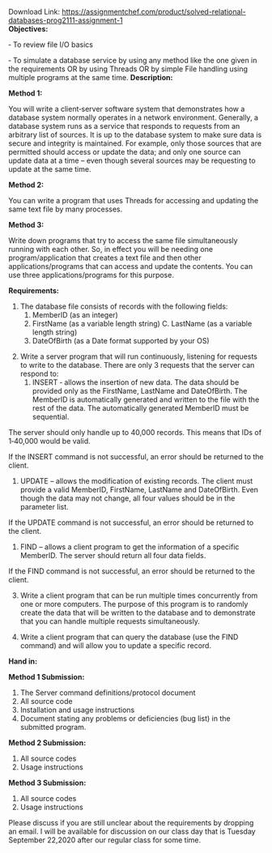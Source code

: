 Download Link: https://assignmentchef.com/product/solved-relational-databases-prog2111-assignment-1
<br>
<strong> </strong><strong>Objectives:</strong>

‐              To review file I/O basics

‐              To simulate a database service by using any method like the one given in the requirements OR by using Threads OR by simple File handling using multiple programs at the same time. <strong>Description:  </strong>

<strong>Method 1: </strong>

You will write a client‐server software system that demonstrates how a database system normally operates in a network environment. Generally, a database system runs as a service that responds to requests from an arbitrary list of sources. It is up to the database system to make sure data is secure and integrity is maintained. For example, only those sources that are permitted should access or update the data; and only one source can update data at a time – even though several sources may be requesting to update at the same time.

<strong>Method 2: </strong>

You can write a program that uses Threads for accessing and updating the same text file by many processes.




<strong>Method 3: </strong>

Write down programs that try to access the same file simultaneously running with each other. So, in effect you will be needing one program/application that creates a text file and then other applications/programs that can access and update the contents. You can use three applications/programs for this purpose.

<strong> </strong>

<strong>Requirements: </strong>

<ol>

 <li>The database file consists of records with the following fields:

  <ol>

   <li>MemberID (as an integer)</li>

   <li>FirstName (as a variable length string) C. LastName (as a variable length string)</li>

   <li>DateOfBirth (as a Date format supported by your OS)</li>

  </ol></li>

</ol>




<ol start="2">

 <li>Write a server program that will run continuously, listening for requests to write to the database. There are only 3 requests that the server can respond to:

  <ol>

   <li>INSERT ‐ allows the insertion of new data. The data should be provided only as the FirstName, LastName and DateOfBirth. The MemberID is automatically generated and written to the file with the rest of the data. The automatically generated MemberID must be sequential.</li>

  </ol></li>

</ol>

The server should only handle up to 40,000 records. This means that IDs of 1‐40,000 would be valid.

If the INSERT command is not successful, an error should be returned to the client.

<ol>

 <li>UPDATE – allows the modification of existing records. The client must provide a valid MemberID, FirstName, LastName and DateOfBirth. Even though the data may not change, all four values should be in the parameter list.</li>

</ol>

If the UPDATE command is not successful, an error should be returned to the client.

<ol>

 <li>FIND – allows a client program to get the information of a specific MemberID. The server should return all four data fields.</li>

</ol>

If the FIND command is not successful, an error should be returned to the client.




<ol start="3">

 <li>Write a client program that can be run multiple times concurrently from one or more computers. The purpose of this program is to randomly create the data that will be written to the database and to demonstrate that you can handle multiple requests simultaneously.</li>

</ol>




<ol start="4">

 <li>Write a client program that can query the database (use the FIND command) and will allow you to update a specific record.</li>

</ol>




<strong>Hand in: </strong>

<strong>Method 1 Submission: </strong>

<ol>

 <li>The Server command definitions/protocol document</li>

 <li>All source code</li>

 <li>Installation and usage instructions</li>

 <li>Document stating any problems or deficiencies (bug list) in the submitted program.</li>

</ol>




<strong>Method 2 Submission: </strong>

<ol>

 <li>All source codes</li>

 <li>Usage instructions</li>

</ol>




<strong>Method 3 Submission: </strong>

<ol>

 <li>All source codes</li>

 <li>Usage instructions</li>

</ol>




Please discuss if you are still unclear about the requirements by dropping an email. I will be available for discussion on our class day that is Tuesday September 22,2020 after our regular class for some time.